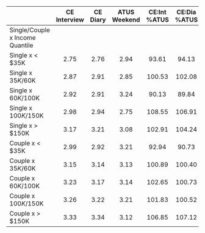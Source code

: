 
|                      | CE<br>Interview |  CE<br>Diary | ATUS<br>Weekend | CE:Int<br>%ATUS | CE:Dia<br>%ATUS |
| -------------------- | :----------: | :----------: | :----------: | :----------: | :----------: |
| Single/Couple x Income Quantile |              |              |              |              |              |
| Single x     < $35K  |         2.75 |         2.76 |         2.94 |        93.61 |        94.13 |
| Single x  $35K/$60K  |         2.87 |         2.91 |         2.85 |       100.53 |       102.08 |
| Single x  $60K/$100K |         2.92 |         2.91 |         3.24 |        90.13 |        89.84 |
| Single x $100K/$150K |         2.98 |         2.94 |         2.75 |       108.55 |       106.91 |
| Single x     > $150K |         3.17 |         3.21 |         3.08 |       102.91 |       104.24 |
| Couple x     < $35K  |         2.99 |         2.92 |         3.21 |        92.94 |        90.73 |
| Couple x  $35K/$60K  |         3.15 |         3.14 |         3.13 |       100.89 |       100.40 |
| Couple x  $60K/$100K |         3.23 |         3.17 |         3.14 |       102.65 |       100.73 |
| Couple x $100K/$150K |         3.26 |         3.22 |         3.21 |       101.83 |       100.52 |
| Couple x     > $150K |         3.33 |         3.34 |         3.12 |       106.85 |       107.12 |

